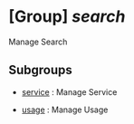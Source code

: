 # [Group] _search_

Manage Search

## Subgroups

- [service](/Commands/search/service/readme.md)
: Manage Service

- [usage](/Commands/search/usage/readme.md)
: Manage Usage
